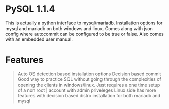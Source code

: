# PySQL 1.1.4
This is actually a python interface to mysql/mariadb. Installation options for mysql and mariadb on both windows and linux. Comes along with json config where autocommit can be configured to be true or false. Also comes with an embedded user manual.

# Features
 >Auto OS detection based installation options
 >Decision based commit
 >Good way to practice SQL without going through the complexities of opening the clients in windows/linux. Just requires a one time setup of a non root       |         account with admin priveleges
 >Linux side has more features with decision based distro installation for both mariadb and mysql
 
